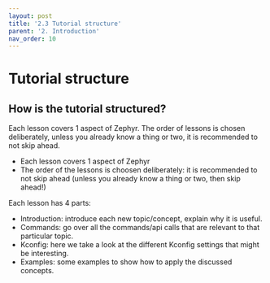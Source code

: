 ```yaml
---
layout: post
title: '2.3 Tutorial structure'
parent: '2. Introduction'
nav_order: 10
---
```


# Tutorial structure

## How is the tutorial structured?

Each lesson covers 1 aspect of Zephyr. The order of lessons is chosen deliberately, unless you already know a thing or two, it is recommended to not skip ahead.

- Each lesson covers 1 aspect of Zephyr
- The order of the lessons is choosen deliberately: it is recommended to not skip ahead (unless you already know a thing or two, then skip ahead!)

Each lesson has 4 parts:
- Introduction: introduce each new topic/concept, explain why it is useful.
- Commands: go over all the commands/api calls that are relevant to that particular topic.
- Kconfig: here we take a look at the different Kconfig settings that might be interesting.
- Examples: some examples to show how to apply the discussed concepts.
